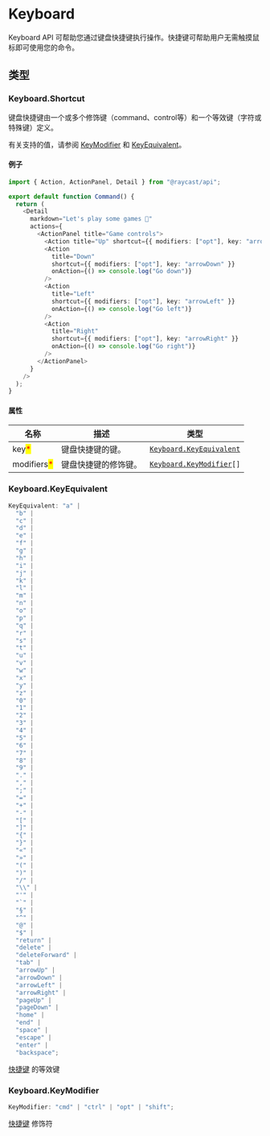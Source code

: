 # Keyboard

Keyboard API 可帮助您通过键盘快捷键执行操作。快捷键可帮助用户无需触摸鼠标即可使用您的命令。

## 类型

### Keyboard.Shortcut

键盘快捷键由一个或多个修饰键（command、control等）和一个等效键（字符或特殊键）定义。

有关支持的值，请参阅 [KeyModifier](https://developers.raycast.com/api-reference/keyboard#keyboard.keymodifier) 和 [KeyEquivalent](https://developers.raycast.com/api-reference/keyboard#keyboard.keyequivalent)。

#### 例子

```typescript
import { Action, ActionPanel, Detail } from "@raycast/api";

export default function Command() {
  return (
    <Detail
      markdown="Let's play some games 👾"
      actions={
        <ActionPanel title="Game controls">
          <Action title="Up" shortcut={{ modifiers: ["opt"], key: "arrowUp" }} onAction={() => console.log("Go up")} />
          <Action
            title="Down"
            shortcut={{ modifiers: ["opt"], key: "arrowDown" }}
            onAction={() => console.log("Go down")}
          />
          <Action
            title="Left"
            shortcut={{ modifiers: ["opt"], key: "arrowLeft" }}
            onAction={() => console.log("Go left")}
          />
          <Action
            title="Right"
            shortcut={{ modifiers: ["opt"], key: "arrowRight" }}
            onAction={() => console.log("Go right")}
          />
        </ActionPanel>
      }
    />
  );
}
```

#### 属性

| 名称                                          | 描述         | 类型                                                             |
| ------------------------------------------- | ---------- | -------------------------------------------------------------- |
| key<mark style="color:red;">\*</mark>       | 键盘快捷键的键。   | [`Keyboard.KeyEquivalent`](keyboard.md#keyboard.keyequivalent) |
| modifiers<mark style="color:red;">\*</mark> | 键盘快捷键的修饰键。 | [`Keyboard.KeyModifier`](keyboard.md#keyboard.keymodifier)`[]` |

### Keyboard.KeyEquivalent

```typescript
KeyEquivalent: "a" |
  "b" |
  "c" |
  "d" |
  "e" |
  "f" |
  "g" |
  "h" |
  "i" |
  "j" |
  "k" |
  "l" |
  "m" |
  "n" |
  "o" |
  "p" |
  "q" |
  "r" |
  "s" |
  "t" |
  "u" |
  "v" |
  "w" |
  "x" |
  "y" |
  "z" |
  "0" |
  "1" |
  "2" |
  "3" |
  "4" |
  "5" |
  "6" |
  "7" |
  "8" |
  "9" |
  "." |
  "," |
  ";" |
  "=" |
  "+" |
  "-" |
  "[" |
  "]" |
  "{" |
  "}" |
  "«" |
  "»" |
  "(" |
  ")" |
  "/" |
  "\\" |
  "'" |
  "`" |
  "§" |
  "^" |
  "@" |
  "$" |
  "return" |
  "delete" |
  "deleteForward" |
  "tab" |
  "arrowUp" |
  "arrowDown" |
  "arrowLeft" |
  "arrowRight" |
  "pageUp" |
  "pageDown" |
  "home" |
  "end" |
  "space" |
  "escape" |
  "enter" |
  "backspace";
```

[快捷键](https://developers.raycast.com/api-reference/keyboard#keyboard.shortcut) 的等效键

### Keyboard.KeyModifier

```typescript
KeyModifier: "cmd" | "ctrl" | "opt" | "shift";
```

[快捷键](https://developers.raycast.com/api-reference/keyboard#keyboard.shortcut) 修饰符

